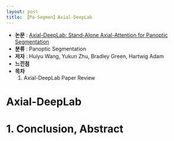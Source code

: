 ```yaml
---
layout: post
title: 【Pa-Segmen】Axial-DeepLab
---
```


- **논문** : [Axial-DeepLab: Stand-Alone Axial-Attention for Panoptic Segmentation](https://arxiv.org/abs/2003.07853)
- **분류** : Panoptic Segmentation
- **저자** : Huiyu Wang, Yukun Zhu, Bradley Green, Hartwig Adam
- **느낀점** 
- **목차**
  1. Axial-DeepLab Paper Review



# Axial-DeepLab

# 1. Conclusion, Abstract
